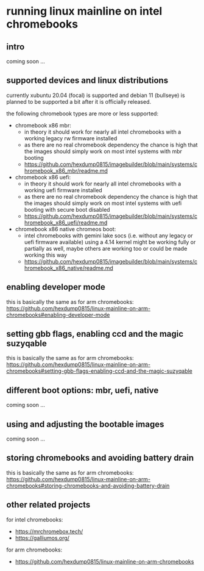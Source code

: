 # running linux mainline on intel chromebooks

## intro

coming soon ...

## supported devices and linux distributions

currently xubuntu 20.04 (focal) is supported and debian 11 (bullseye) is planned to be supported a bit after it is officially released.

the following chromebook types are more or less supported:

- chromebook x86 mbr:
  - in theory it should work for nearly all intel chromebooks with a working legacy rw firmware installed
  - as there are no real chromebook dependency the chance is high that the images should simply work on most intel systems with mbr booting
  - https://github.com/hexdump0815/imagebuilder/blob/main/systems/chromebook_x86_mbr/readme.md
- chromebook x86 uefi:
  - in theory it should work for nearly all intel chromebooks with a working uefi firmware installed
  - as there are no real chromebook dependency the chance is high that the images should simply work on most intel systems with uefi booting with secure boot disabled
  - https://github.com/hexdump0815/imagebuilder/blob/main/systems/chromebook_x86_uefi/readme.md
- chromebook x86 native chromeos boot:
  - intel chromebooks with gemini lake socs (i.e. without any legacy or uefi firmware available) using a 4.14 kernel might be working fully or partially as well, maybe others are working too or could be made working this way
  - https://github.com/hexdump0815/imagebuilder/blob/main/systems/chromebook_x86_native/readme.md

## enabling developer mode

this is basically the same as for arm chromebooks: https://github.com/hexdump0815/linux-mainline-on-arm-chromebooks#enabling-developer-mode

## setting gbb flags, enabling ccd and the magic suzyqable

this is basically the same as for arm chromebooks: https://github.com/hexdump0815/linux-mainline-on-arm-chromebooks#setting-gbb-flags-enabling-ccd-and-the-magic-suzyqable

## different boot options: mbr, uefi, native

coming soon ...

## using and adjusting the bootable images

coming soon ...

## storing chromebooks and avoiding battery drain

this is basically the same as for arm chromebooks: https://github.com/hexdump0815/linux-mainline-on-arm-chromebooks#storing-chromebooks-and-avoiding-battery-drain

## other related projects

for intel chromebooks:

- https://mrchromebox.tech/
- https://galliumos.org/

for arm chromebooks:

- https://github.com/hexdump0815/linux-mainline-on-arm-chromebooks
